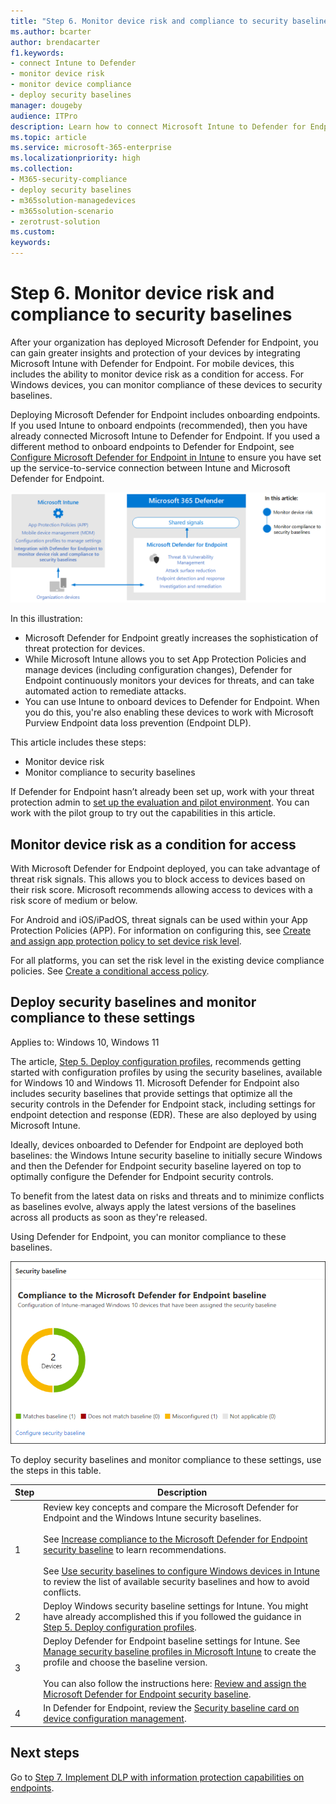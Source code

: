 ```yaml
---
title: "Step 6. Monitor device risk and compliance to security baselines"
ms.author: bcarter
author: brendacarter
f1.keywords:
- connect Intune to Defender
- monitor device risk
- monitor device compliance
- deploy security baselines
manager: dougeby
audience: ITPro
description: Learn how to connect Microsoft Intune to Defender for Endpoint and monitor device risk as a condition for access.
ms.topic: article
ms.service: microsoft-365-enterprise
ms.localizationpriority: high
ms.collection:
- M365-security-compliance
- deploy security baselines
- m365solution-managedevices
- m365solution-scenario
- zerotrust-solution
ms.custom: 
keywords: 
---
```


# Step 6. Monitor device risk and compliance to security baselines

After your organization has deployed Microsoft Defender for Endpoint, you can gain greater insights and protection of your devices by integrating Microsoft Intune with Defender for Endpoint. For mobile devices, this includes the ability to monitor device risk as a condition for access. For Windows devices, you can monitor compliance of these devices to security baselines. 

Deploying Microsoft Defender for Endpoint includes onboarding endpoints. If you used Intune to onboard endpoints (recommended), then you have already connected Microsoft Intune to Defender for Endpoint. If you used a different method to onboard endpoints to Defender for Endpoint, see [Configure Microsoft Defender for Endpoint in Intune](/mem/intune/protect/advanced-threat-protection-configure) to ensure you have set up the service-to-service connection between Intune and Microsoft Defender for Endpoint. 


![Defender for Endpoint and Microsoft Intune integration illustration](../media/devices/devices-defender-for-endpoint-steps.png#lightbox)

In this illustration:
- Microsoft Defender for Endpoint greatly increases the sophistication of threat protection for devices. 
- While Microsoft Intune allows you to set App Protection Policies and manage devices (including configuration changes), Defender for Endpoint continuously monitors your devices for threats, and can take automated action to remediate attacks. 
- You can use Intune to onboard devices to Defender for Endpoint. When you do this, you're also enabling these devices to work with Microsoft Purview Endpoint data loss prevention (Endpoint DLP).

This article includes these steps:
- Monitor device risk
- Monitor compliance to security baselines

If Defender for Endpoint hasn’t already been set up, work with your threat protection admin to [set up the evaluation and pilot environment](../security/defender/eval-defender-endpoint-overview.md). You can work with the pilot group to try out the capabilities in this article.

## Monitor device risk as a condition for access

With Microsoft Defender for Endpoint deployed, you can take advantage of threat risk signals. This allows you to block access to devices based on their risk score. Microsoft recommends allowing access to devices with a risk score of medium or below.

For Android and iOS/iPadOS, threat signals can be used within your App Protection Policies (APP). For information on configuring this, see [Create and assign app protection policy to set device risk level](/mem/intune/protect/advanced-threat-protection-configure#create-and-assign-compliance-policy-to-set-device-risk-level).

For all platforms, you can set the risk level in the existing device compliance policies. See [Create a conditional access policy](/mem/intune/protect/advanced-threat-protection-configure#create-a-conditional-access-policy).

## Deploy security baselines and monitor compliance to these settings

Applies to: Windows 10, Windows 11

The article, [Step 5. Deploy configuration profiles](manage-devices-with-intune-configuration-profiles.md), recommends getting started with configuration profiles by using the security baselines, available for Windows 10 and Windows 11. Microsoft Defender for Endpoint also includes security baselines that provide settings that optimize all the security controls in the Defender for Endpoint stack, including settings for endpoint detection and response (EDR). These are also deployed by using Microsoft Intune.

Ideally, devices onboarded to Defender for Endpoint are deployed both baselines: the Windows Intune security baseline to initially secure Windows and then the Defender for Endpoint security baseline layered on top to optimally configure the Defender for Endpoint security controls.

To benefit from the latest data on risks and threats and to minimize conflicts as baselines evolve, always apply the latest versions of the baselines across all products as soon as they're released. 

Using Defender for Endpoint, you can monitor compliance to these baselines. 

![The card for monitoring compliance to security baselines](../media/devices/secconmgmt-baseline-card.png#lightbox)

To deploy security baselines and monitor compliance to these settings, use the steps in this table.


|Step  |Description  |
|---------|---------|
|1     |Review key concepts and compare the Microsoft Defender for Endpoint and the Windows Intune security baselines. <br><br>See [Increase compliance to the Microsoft Defender for Endpoint security baseline](../security/defender-endpoint/configure-machines-security-baseline.md) to learn recommendations.<br><br>See [Use security baselines to configure Windows devices in Intune ](/mem/intune/protect/security-baselines) to review the list of available security baselines and how to avoid conflicts.         |
|2     |  Deploy Windows security baseline settings for Intune. You might have already accomplished this if you followed the guidance in [Step 5. Deploy configuration profiles](manage-devices-with-intune-configuration-profiles.md).        |
|3    |  Deploy Defender for Endpoint baseline settings for Intune. See [Manage security baseline profiles in Microsoft Intune](/mem/intune/protect/security-baselines-configure) to create the profile and choose the baseline version.<br><br>You can also follow the instructions here: [Review and assign the Microsoft Defender for Endpoint security baseline](../security/defender-endpoint/configure-machines-security-baseline.md#review-and-assign-the-microsoft-defender-for-endpoint-security-baseline).     |
|4     | In Defender for Endpoint, review the [Security baseline card on device configuration management](../security/defender-endpoint/configure-machines.md).          |


## Next steps
Go to [Step 7. Implement DLP with information protection capabilities on endpoints](manage-devices-with-intune-dlp-mip.md).